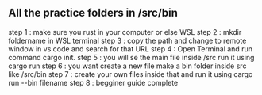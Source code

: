 ## All the practice folders in /src/bin
step 1 : make sure you rust in your computer or else WSL
step 2 : mkdir foldername in WSL terminal 
step 3 : copy the path and change to remote window in vs code and search for that URL
step 4 : Open Terminal and run command cargo init.
step 5 : you will se the main file inside /src run it using cargo run
step 6 : you want create a new file make a bin folder inside src like /src/bin 
step 7 : create your own files inside that and run it using cargo run --bin filename
step 8 : begginer guide complete
